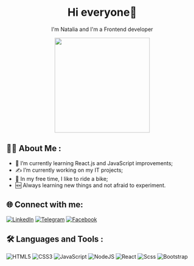 <h1 align="center"> Hi everyone👋</h1> 
<div align="center"><p>I'm Natalia and I'm a Frontend developer</p></div>
<div id="header" align="center">
  <img src="https://media.giphy.com/media/rqd9R3yaDy16a8kDC1/giphy.gif" width="250"/>
</div>

## :woman_technologist: About Me :

- 🌱 I’m currently learning React.js and JavaScript improvements;
- ✍ I’m currently working on my IT projects;
- 🚴 In my free time, I like to ride a bike;
- 🆕 Always learning new things and not afraid to experiment.

## 🌐 Connect with me:

[![LinkedIn](https://img.shields.io/badge/LinkedIn-%230077B5.svg?logo=linkedin&logoColor=white)](https://www.linkedin.com/in/nataliia-balashova/) [![Telegram](https://img.shields.io/badge/Telegram-%231DA1F2.svg?logo=Telegram&logoColor=white)](https://t.me/Nataliia_Balashova) [![Facebook](https://img.shields.io/badge/Facebook-%230077B5.svg?logo=Facebook&logoColor=white)](https://www.facebook.com/profile.php?id=100080057022262)

## :hammer_and_wrench: Languages and Tools :

![HTML5](https://img.shields.io/badge/html5-%23E34F26.svg?style=for-the-badge&logo=html5&logoColor=white) ![CSS3](https://img.shields.io/badge/css3-%231572B6.svg?style=for-the-badge&logo=css3&logoColor=white) ![JavaScript](https://img.shields.io/badge/javascript-%23323330.svg?style=for-the-badge&logo=javascript&logoColor=%23F7DF1E) ![NodeJS](https://img.shields.io/badge/node.js-6DA55F?style=for-the-badge&logo=node.js&logoColor=white) ![React](https://img.shields.io/badge/React-45b8d8.svg?style=for-the-badge&logo=react&logoColor=white) ![Scss](https://img.shields.io/badge/Scss-CC6699.svg?style=for-the-badge&logo=html5&logoColor=white) ![Bootstrap](https://img.shields.io/badge/bootstrap-%23777BB4.svg?style=for-the-badge&logo=html5&logoColor=white)
<!--
**88Natalia88/88Natalia88** is a ✨ _special_ ✨ repository because its `README.md` (this file) appears on your GitHub profile.

Here are some ideas to get you started:

- 🔭 I’m currently working on ...
- 🌱 I’m currently learning ...
- 👯 I’m looking to collaborate on ...
- 🤔 I’m looking for help with ...
- 💬 Ask me about ...
- 📫 How to reach me: ...
- 😄 Pronouns: ...
- ⚡ Fun fact: ...
-->
